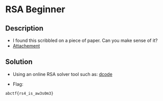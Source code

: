 # RSA Beginner

## Description

* I found this scribbled on a piece of paper. Can you make sense of it?
* [Attachement](https://mega.nz/#!zD4wDYiC!iLB3pMJElgWZy6Bv97FF8SJz1KEk9lWsgBSw62mtxQg)

## Solution

* Using an online RSA solver tool such as: [dcode](https://www.dcode.fr/rsa-cipher)

* Flag:

```
abctf{rs4_is_aw3s0m3}
```
